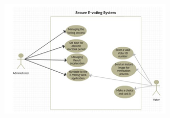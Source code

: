 ![structuraldiagram](https://github.com/PoojaMP04/M1_app_voting_system/blob/main/2_Design/structural%20dig.jpeg)
